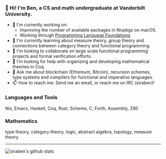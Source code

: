 ### 👋 Hi! I'm Ben, a CS and math undergraduate at Vanderbilt University.

- 🔭 I'm currently working on:
  - Improving the number of available packages in Nixpkgs on macOS.
  - Working through [Programming Language Foundations](https://softwarefoundations.cis.upenn.edu/plf-current/index.html)
- 🌱 I'm currently learning about measure theory, group theory and connections between category theory and functional programming.
- 🙌 I'm looking to collaborate on large scale functional programming projects and formal verification efforts.
- 🤔 I'm looking for help with organizing and developing mathematical theories in Coq.
- 💬 Ask me about blockchain (Ethereum, Bitcoin), recursion schemes, type systems and compilers for functional and imperative languages.
- 📫 How to reach me: Send me an email, or reach me on IRC (siraben)!

### Languages and Tools

Nix, Emacs, Haskell, Coq, Rust, Scheme, C, Forth, Assembly, Z80

### Mathematics

type theory, category theory, logic, abstract algebra, topology, measure theory

---
![siraben's github stats](https://github-readme-stats.vercel.app/api?username=siraben&count_private=true&show_icons=true)
